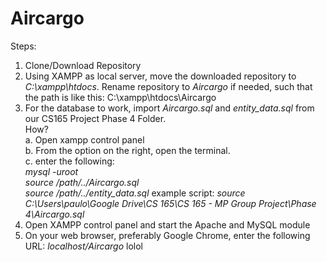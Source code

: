 # Aircargo

Steps:

1. Clone/Download Repository
2. Using XAMPP as local server, move the downloaded repository to *C:\xampp\htdocs*. 
	Rename repository to *Aircargo* if needed, such that the path is like this: 
	C:\xampp\htdocs\Aircargo
3. For the database to work, import *Aircargo.sql* and *entity_data.sql* from our CS165 Project Phase 4 Folder.  
	How?  
	a. Open xampp control panel  
	b. From the option on the right, open the terminal.  
	c. enter the following:   
	*mysql -uroot    
	source /path/../Aircargo.sql   
	source /path/../entity_data.sql*
	example script: *source C:\Users\paulo\Google Drive\CS 165\CS 165 - MP Group Project\Phase 4\Aircargo.sql* 
4. Open XAMPP control panel and start the Apache and MySQL module
5. On your web browser, preferably Google Chrome, enter the following URL: *localhost/Aircargo*
lolol
